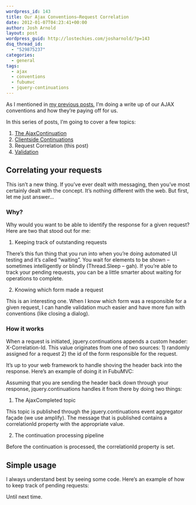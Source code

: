 ```yaml
---
wordpress_id: 143
title: Our Ajax Conventions–Request Correlation
date: 2012-01-07T04:23:41+00:00
author: Josh Arnold
layout: post
wordpress_guid: http://lostechies.com/josharnold/?p=143
dsq_thread_id:
  - "529875237"
categories:
  - general
tags:
  - ajax
  - conventions
  - fubumvc
  - jquery-continuations
---
```

As I mentioned in [my previous posts](https://lostechies.com/josharnold/2012/01/06/our-ajax-conventions-the-ajaxcontinuation/), I’m doing a write up of our AJAX conventions and how they’re paying off for us.

In this series of posts, I’m going to cover a few topics:

  1. [The AjaxContinuation](https://lostechies.com/josharnold/2012/01/06/our-ajax-conventions-the-ajaxcontinuation/)
  2. [Clientside Continuations](https://lostechies.com/josharnold/2012/01/06/our-ajax-conventionsclientside-continuations/)
  3. Request Correlation (this post)
  4. [Validation](https://lostechies.com/josharnold/2012/01/08/our-ajax-conventionsvalidation/)

## Correlating your requests

This isn’t a new thing. If you’ve ever dealt with messaging, then you’ve most certainly dealt with the concept. It’s nothing different with the web. But first, let me just answer…

### Why?

Why would you want to be able to identify the response for a given request? Here are two that stood out for me:

1. Keeping track of outstanding requests

There’s this fun thing that you run into when you’re doing automated UI testing and it’s called “waiting”. You wait for elements to be shown – sometimes intelligently or blindly (Thread.Sleep – gah). If you’re able to track your pending requests, you can be a little smarter about waiting for operations to complete.

2. Knowing which form made a request

This is an interesting one. When I know which form was a responsible for a given request, I can handle validation much easier and have more fun with conventions (like closing a dialog).

### How it works

When a request is initiated, jquery.continuations appends a custom header: X-Correlation-Id. This value originates from one of two sources: 1) randomly assigned for a request 2) the id of the form responsible for the request.

It’s up to your web framework to handle shoving the header back into the response. Here’s an example of doing it in FubuMVC:



Assuming that you are sending the header back down through your response, jquery.continuations handles it from there by doing two things:

1) The AjaxCompleted topic

This topic is published through the jquery.continuations event aggregator façade (we use amplify). The message that is published contains a correlationId property with the appropriate value.

2) The continuation processing pipeline

Before the continuation is processed, the correlationId property is set.

## Simple usage

I always understand best by seeing some code. Here’s an example of how to keep track of pending requests:



Until next time.